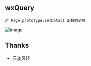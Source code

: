wxQuery
-------

	对 Page.prototype.setData() 函数的封装
    
![image](https://github.com/stephenml/wx-query/images/demo.gif)

## Thanks
* 云淡风轻